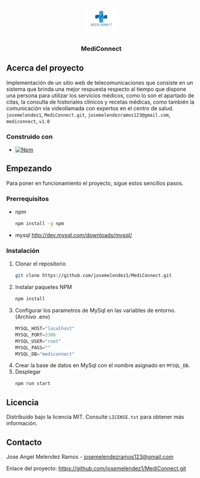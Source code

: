 <div align="center">
  <a href="https://github.com/josemelendez1/MediConnect.git">
    <img src="public/images/logo.png" alt="Logo" width="80" height="80">
  </a>

  <h3 align="center">MediConnect</h3>
</div>


<!-- ABOUT THE PROJECT -->
## Acerca del proyecto

Implementación de un sitio web de telecomunicaciones que consiste en un sistema que 
brinda una mejor respuesta respecto al tiempo que dispone una persona para utilizar 
los servicios médicos, como lo son el apartado de citas, la consulta de historiales 
clínicos y recetas médicas, como también la comunicación vía videollamada con 
expertos en el centro de salud. `josemelendez1`, `MediConnect.git`, `josemelendezramos123@gmail.com`, `mediconnect`, `v1.0`


### Construido con

* [![Npm][Npm]][Npm-url]


<!-- GETTING STARTED -->
## Empezando

Para poner en funcionamiento el proyecto, sigue estos sencillos pasos.

### Prerrequisitos

* npm
  ```sh
  npm install -g npm
  ```
* mysql
  http://dev.mysql.com/downloads/mysql/

### Instalación
1. Clonar el repositorio
   ```sh
   git clone https://github.com/josemelendez1/MediConnect.git
   ```
2. Instalar paquetes NPM
   ```sh
   npm install
   ```
3. Configurar los parametros de MySql en las variables de entorno. (Archivo .env) 
    ```js
    MYSQL_HOST="localhost"
    MYSQL_PORT=3306
    MYSQL_USER="root"
    MYSQL_PASS=""
    MYSQL_DB="mediconnect"

   ```
4. Crear la base de datos en MySql con el nombre asignado en `MYSQL_DB`.
5. Desplegar
   ```sh
   npm run start
   ```
<!-- LICENSE -->
## Licencia

Distribuido bajo la licencia MIT. Consulte `LICENSE.txt` para obtener más información.


<!-- CONTACT -->
## Contacto

Jose Angel Melendez Ramos - josemelendezramos123@gmail.com

Enlace del proyecto: https://github.com/josemelendez1/MediConnect.git

[Npm]: https://img.shields.io/npm/v/npm.svg?logo=nodedotjs
[Npm-url]: https://www.npmjs.com/
